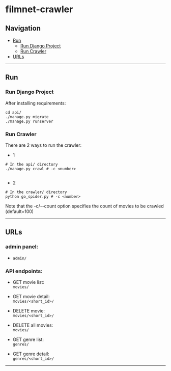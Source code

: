 # filmnet-crawler

## Navigation
- [Run](#run)
  - [Run Django Project](#run-django-project)  
  - [Run Crawler](#run-crawler) 
- [URLs](#urls)


------
## Run

### Run Django Project  

After installing requirements:   
  
``` shell
cd api/ 
./manage.py migrate   
./manage.py runserver  
```

### Run Crawler  
There are 2 ways to run the crawler:   

  
- 1   

``` shell
# In the api/ directory  
./manage.py crawl # -c <number>  
 
```    

- 2   

``` shell   
# In the crawler/ directory 
python go_spider.py # -c <number>

```   

Note that the -c/--count option specifies the count of movies to be crawled (default=100)   

------
## URLs   

### admin panel:
- `admin/`    

### API endpoints:  

- GET movie list:  
`movies/`   

- GET movie detail:  
`movies/<short_id>/`   

- DELETE movie:  
`movies/<short_id>/`    

- DELETE all movies:  
`movies/`    

- GET genre list:   
`genres/`

- GET genre detail:  
`genres/<short_id>/`  

------